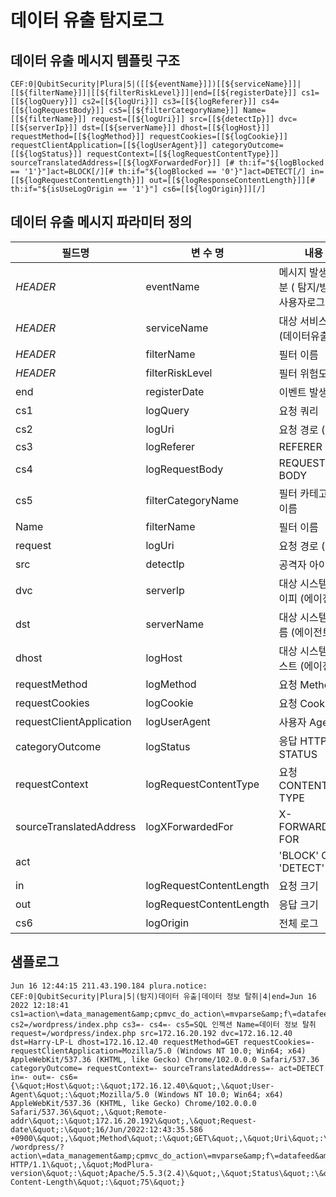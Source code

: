 # 데이터 유출 탐지로그

## 데이터 유출 메시지 템플릿 구조
```
CEF:0|QubitSecurity|Plura|5|([[${eventName}]])[[${serviceName}]]|[[${filterName}]]|[[${filterRiskLevel}]]|end=[[${registerDate}]] cs1=[[${logQuery}]] cs2=[[${logUri}]] cs3=[[${logReferer}]] cs4=[[${logRequestBody}]] cs5=[[${filterCategoryName}]] Name=[[${filterName}]] request=[[${logUri}]] src=[[${detectIp}]] dvc=[[${serverIp}]] dst=[[${serverName}]] dhost=[[${logHost}]] requestMethod=[[${logMethod}]] requestCookies=[[${logCookie}]] requestClientApplication=[[${logUserAgent}]] categoryOutcome=[[${logStatus}]] requestContext=[[${logRequestContentType}]] sourceTranslatedAddress=[[${logXForwardedFor}]] [# th:if="${logBlocked == '1'}"]act=BLOCK[/][# th:if="${logBlocked == '0'}"]act=DETECT[/] in=[[${logRequestContentLength}]] out=[[${logResponseContentLength}]][# th:if="${isUseLogOrigin == '1'}"] cs6=[[${logOrigin}]][/]
```

## 데이터 유출 메시지 파라미터 정의
|필드명| 변 수 명                       |  내용                                   |
|-----|----------------------------|----------------------------------------|
|_HEADER_ |eventName                   | 메시지 발생 구분 ( 탐지/방어/사용자로그 등)|
|_HEADER_ |serviceName                 | 대상 서비스 명 (데이터유출)|
|_HEADER_ |filterName                  | 필터 이름|
|_HEADER_ |filterRiskLevel             | 필터 위험도|
|end|registerDate                | 이벤트 발생시간|
|cs1|logQuery                  | 요청 쿼리 |
|cs2|logUri          | 요청 경로 (URI)     |
|cs3|logReferer                   | REFERER            |
|cs4|logRequestBody                   | REQUEST-BODY            |
|cs5|filterCategoryName                   | 필터 카테고리 이름         |
|Name|filterName                   | 필터 이름         |
|request|logUri                   | 요청 경로 (URI)         |
|src|detectIp                    | 공격자 아이피|
|dvc|serverIp                    | 대상 시스템 아이피 (에이전트)|
|dst|serverName                  | 대상 시스템 이름 (에이전트)|
|dhost|logHost                    | 대상 시스템 호스트 (에이전트)|
|requestMethod|logMethod                   | 요청 Method            |
|requestCookies|logCookie                   | 요청 Cookie            |
|requestClientApplication|logUserAgent                   | 사용자 Agent
|categoryOutcome|logStatus                   | 응답 HTTP STATUS            |
|requestContext|logRequestContentType                   | 요청 CONTENT-TYPE            |
|sourceTranslatedAddress|logXForwardedFor               | X-FORWARDED-FOR           |
|act|                | 'BLOCK' OR 'DETECT'           | |
|in|logRequestContentLength           | 요청 크기 |
|out|logRequestContentLength           | 응답 크기 |
|cs6|logOrigin                   | 전체 로그            |     


## 샘플로그
```
Jun 16 12:44:15 211.43.190.184 plura.notice: CEF:0|QubitSecurity|Plura|5|(탐지)데이터 유출|데이터 정보 탈취|4|end=Jun 16 2022 12:18:41 cs1=action\=data_management&amp;cpmvc_do_action\=mvparse&amp;f\=datafeed&amp;method\=remove&amp;rruleType\=del_only&amp;calendarId\=1%20AND%20EXTRACTVALUE%286584%2CCONCAT%280x5c%2C0x716a627171%2C%28SELECT%20MID%28%28IFNULL%28CAST%28user_pass%20AS%20NCHAR%29%2C0x20%29%29%2C22%2C21%29%20FROM%20wordpress.wp_users%20ORDER%20BY%20user_pass%29%2C0x717a6a7871%29%29 cs2=/wordpress/index.php cs3=- cs4=- cs5=SQL 인젝션 Name=데이터 정보 탈취 request=/wordpress/index.php src=172.16.20.192 dvc=172.16.12.40 dst=Harry-LP-L dhost=172.16.12.40 requestMethod=GET requestCookies=- requestClientApplication=Mozilla/5.0 (Windows NT 10.0; Win64; x64) AppleWebKit/537.36 (KHTML, like Gecko) Chrome/102.0.0.0 Safari/537.36 categoryOutcome= requestContext=- sourceTranslatedAddress=- act=DETECT in=- out=- cs6={\&quot;Host\&quot;:\&quot;172.16.12.40\&quot;,\&quot;User-Agent\&quot;:\&quot;Mozilla/5.0 (Windows NT 10.0; Win64; x64) AppleWebKit/537.36 (KHTML, like Gecko) Chrome/102.0.0.0 Safari/537.36\&quot;,\&quot;Remote-addr\&quot;:\&quot;172.16.20.192\&quot;,\&quot;Request-date\&quot;:\&quot;16/Jun/2022:12:43:35.586 +0900\&quot;,\&quot;Method\&quot;:\&quot;GET\&quot;,\&quot;Uri\&quot;:\&quot;/wordpress/index.php\&quot;,\&quot;Request\&quot;:\&quot;GET /wordpress/?action\=data_management&amp;cpmvc_do_action\=mvparse&amp;f\=datafeed&amp;method\=remove&amp;rruleType\=del_only&amp;calendarId\=1%20AND%20EXTRACTVALUE%286584%2CCONCAT%280x5c%2C0x716a627171%2C%28SELECT%20MID%28%28IFNULL%28CAST%28user_pass%20AS%20NCHAR%29%2C0x20%29%29%2C22%2C21%29%20FROM%20wordpress.wp_users%20ORDER%20BY%20user_pass%29%2C0x717a6a7871%29%29 HTTP/1.1\&quot;,\&quot;ModPlura-version\&quot;:\&quot;Apache/5.5.3(2.4)\&quot;,\&quot;Status\&quot;:\&quot;200\&quot;,\&quot;Resp-Content-Length\&quot;:\&quot;75\&quot;}

```